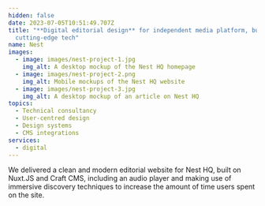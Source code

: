 ```yaml
---
hidden: false
date: 2023-07-05T10:51:49.707Z
title: "**Digital editorial design** for independent media platform, built on
  cutting-edge tech"
name: Nest
images:
  - image: images/nest-project-1.jpg
    img_alt: A desktop mockup of the Nest HQ homepage
  - image: images/nest-project-2.png
    img_alt: Mobile mockups of the Nest HQ website
  - image: images/nest-project-3.jpg
    img_alt: A desktop mockup of an article on Nest HQ
topics:
  - Technical consultancy
  - User-centred design
  - Design systems
  - CMS integrations
services:
  - digital
---
```


We delivered a clean and modern editorial website for Nest HQ, built on Nuxt.JS and Craft CMS, including an audio player and making use of immersive discovery techniques to increase the amount of time users spent on the site.
